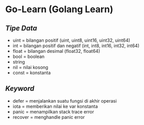 # Go-Learn (Golang Learn)
## _Tipe Data_
- uint = bilangan positif (uint, uint8, uint16, uint32, uint64)
- int = bilangan positif dan negatif (int, int8, int16, int32, int64)
- float = bilangan desimal (float32, float64)
- bool = boolean
- string
- nil = nilai kosong
- const = konstanta

## _Keyword_
- defer = menjalankan suatu fungsi di akhir operasi
- iota = memberikan nilai ke var konstanta
- panic = menampilkan stack trace error
- recover = menghandle panic error